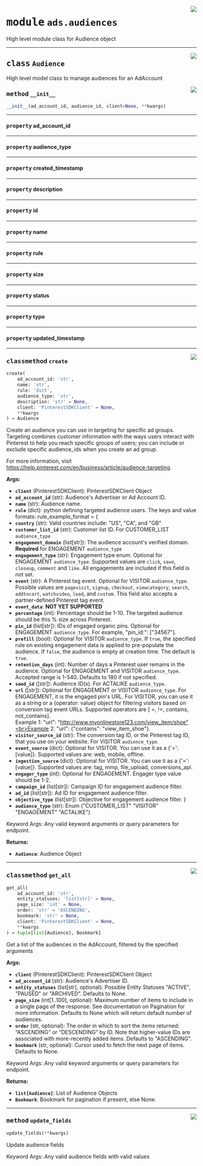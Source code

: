<!-- markdownlint-disable -->

<a href="https://github.com/pinterest/pinterest-python-sdk/blob/main/pinterest/ads/audiences.py#L0"><img align="right" style="float:right;" src="https://img.shields.io/badge/-source-cccccc?style=flat-square"></a>

# <kbd>module</kbd> `ads.audiences`
High level module class for Audience object 



---

<a href="https://github.com/pinterest/pinterest-python-sdk/blob/main/pinterest/ads/audiences.py#L23"><img align="right" style="float:right;" src="https://img.shields.io/badge/-source-cccccc?style=flat-square"></a>

## <kbd>class</kbd> `Audience`
High level model class to manage audiences for an AdAccount 

<a href="https://github.com/pinterest/pinterest-python-sdk/blob/main/pinterest/ads/audiences.py#L28"><img align="right" style="float:right;" src="https://img.shields.io/badge/-source-cccccc?style=flat-square"></a>

### <kbd>method</kbd> `__init__`

```python
__init__(ad_account_id, audience_id, client=None, **kwargs)
```






---

#### <kbd>property</kbd> ad_account_id





---

#### <kbd>property</kbd> audience_type





---

#### <kbd>property</kbd> created_timestamp





---

#### <kbd>property</kbd> description





---

#### <kbd>property</kbd> id





---

#### <kbd>property</kbd> name





---

#### <kbd>property</kbd> rule





---

#### <kbd>property</kbd> size





---

#### <kbd>property</kbd> status





---

#### <kbd>property</kbd> type





---

#### <kbd>property</kbd> updated_timestamp







---

<a href="https://github.com/pinterest/pinterest-python-sdk/blob/main/pinterest/ads/audiences.py#L107"><img align="right" style="float:right;" src="https://img.shields.io/badge/-source-cccccc?style=flat-square"></a>

### <kbd>classmethod</kbd> `create`

```python
create(
    ad_account_id: 'str',
    name: 'str',
    rule: 'dict',
    audience_type: 'str',
    description: 'str' = None,
    client: 'PinterestSDKClient' = None,
    **kwargs
) → Audience
```

Create an audience you can use in targeting for specific ad groups. Targeting combines customer information with the ways users interact with Pinterest to help you reach specific groups of users; you can include or exclude specific audience_ids when you create an ad group. 

For more information, visit https://help.pinterest.com/en/business/article/audience-targeting. 



**Args:**
 
 - <b>`client`</b> (PinterestSDKClient):  PinterestSDKClient Object 
 - <b>`ad_account_id`</b> (str):  Audience's Advertiser or Ad Account ID. 
 - <b>`name`</b> (str):  Audience name. 
 - <b>`rule`</b> (dict):  python <dict> defining targeted audience users. The keys and value formats:  rule_example_format = { 
 - <b>`country`</b> (str):  Valid countries include: "US", "CA", and "GB" 
 - <b>`customer_list_id`</b> (str):  Customer list ID. For CUSTOMER_LIST `audience_type` 
 - <b>`engagement_domain`</b> (list[str]):  The audience account's verified domain. **Required** for ENGAGEMENT `audience_type` 
 - <b>`engagement_type`</b> (str):  Engagement type enum. Optional for ENGAGEMENT `audience_type`. Supported values are `click`, `save`, `closeup`, `comment` and `like`. All engagements are included if this field is not set. 
 - <b>`event`</b> (str):  A Pinterest tag event. Optional for VISITOR `audience_type`. Possible values are `pagevisit`, `signup`, `checkout`, `viewcategory`, `search`, `addtocart`, `watchvideo`, `lead`, and `custom`. This field also accepts a partner-defined Pinterest tag event. 
 - <b>`event_data`</b>:  **NOT YET SUPPORTED** 
 - <b>`percentage`</b> (int):  Percentage should be 1-10. The targeted audience should be this % size across Pinterest. 
 - <b>`pin_id`</b> (list[str]):  IDs of engaged organic pins. Optional for ENGAGEMENT `audience_type`. For example, "pin_id:": ["34567"]. 
 - <b>`prefill`</b> (bool):  Optional for VISITOR `audience_type`. If `true`, the specified rule on existing engagement data is applied to pre-populate the audience. If `false`, the audience is empty at creation time. The default is `true`. 
 - <b>`retention_days`</b> (int):  Number of days a Pinterest user remains in the audience. Optional for ENGAGEMENT and VISITOR `audience_type`. Accepted range is 1-540. Defaults to 180 if not specified. 
 - <b>`seed_id`</b> ([str]):  Audience ID(s). For ACTALIKE `audience_type`. 
 - <b>`url`</b> ([str]):  Optional for ENGAGEMENT or VISITOR `audience_type`. For ENGAGEMENT, it is the engaged pin's URL. For VISITOR, you can use it as a string or a {operator: value} object for filtering visitors based on conversion tag event URLs. Supported operators are [ =, !=, contains, not_contains].<br>Example 1:  "url": "http://www.myonlinestore123.com/view_item/shoe"<br>Example 2: "url": {"contains": "view_item_shoe"}. 
 - <b>`visitor_source_id`</b> (str):  The conversion tag ID, or the Pinterest tag ID, that you use on your website. For VISITOR `audience_type`. 
 - <b>`event_source`</b> (dict):  Optional for VISITOR. You can use it as a {'=': [value]}. Supported values are: web, mobile, offline. 
 - <b>`ingestion_source`</b> (dict):  Optional for VISITOR. You can use it as a {'=': [value]}. Supported values are: tag, mmp, file_upload, conversions_api. 
 - <b>`engager_type`</b> (int):  Optional for ENGAGEMENT. Engager type value should be 1-2. 
 - <b>`campaign_id`</b> (list[str]):  Campaign ID for engagement audience filter. 
 - <b>`ad_id`</b> (list[str]):  Ad ID for engagement audience filter. 
 - <b>`objective_type`</b> (list[str]):  Objective for engagement audience filter. } 
 - <b>`audience_type`</b> (str):  Enum ("CUSTOMER_LIST" "VISITOR" "ENGAGEMENT" "ACTALIKE") 

Keyword Args: Any valid keyword arguments or query parameters for endpoint. 



**Returns:**
 
 - <b>`Audience`</b>:  Audience Object 

---

<a href="https://github.com/pinterest/pinterest-python-sdk/blob/main/pinterest/ads/audiences.py#L190"><img align="right" style="float:right;" src="https://img.shields.io/badge/-source-cccccc?style=flat-square"></a>

### <kbd>classmethod</kbd> `get_all`

```python
get_all(
    ad_account_id: 'str',
    entity_statuses: 'list[str]' = None,
    page_size: 'int' = None,
    order: 'str' = 'ASCENDING',
    bookmark: 'str' = None,
    client: 'PinterestSDKClient' = None,
    **kwargs
) → tuple[list[Audience], Bookmark]
```

Get a list of the audiences in the AdAccount, filtered by the specified arguments 



**Args:**
 
 - <b>`client`</b> (PinterestSDKClient):  PinterestSDKClient Object 
 - <b>`ad_account_id`</b> (str):  Audience's Advertiser ID. 
 - <b>`entity_statuses`</b> (list[str], optional):  Possible Entity Statuses "ACTIVE", "PAUSED" or "ARCHIVED". Defaults  to None. 
 - <b>`page_size`</b> (int[1..100], optional):  Maximum number of items to include in a single page of the response.  See documentation on Pagination for more information. Defaults to None which will  return default number of audiences. 
 - <b>`order`</b> (str, optional):  The order in which to sort the items returned: “ASCENDING” or “DESCENDING” by ID.  Note that higher-value IDs are associated with more-recently added items. Defaults to  "ASCENDING". 
 - <b>`bookmark`</b> (str, optional):  Cursor used to fetch the next page of items. Defaults to None. 

Keyword Args: Any valid keyword arguments or query parameters for endpoint. 



**Returns:**
 
 - <b>`list[Audience]`</b>:  List of Audience Objects 
 - <b>`Bookmark`</b>:  Bookmark for pagination if present, else None. 

---

<a href="https://github.com/pinterest/pinterest-python-sdk/blob/main/pinterest/ads/audiences.py#L252"><img align="right" style="float:right;" src="https://img.shields.io/badge/-source-cccccc?style=flat-square"></a>

### <kbd>method</kbd> `update_fields`

```python
update_fields(**kwargs)
```

Update audience fields 

Keyword Args:  Any valid audience fields with valid values 


